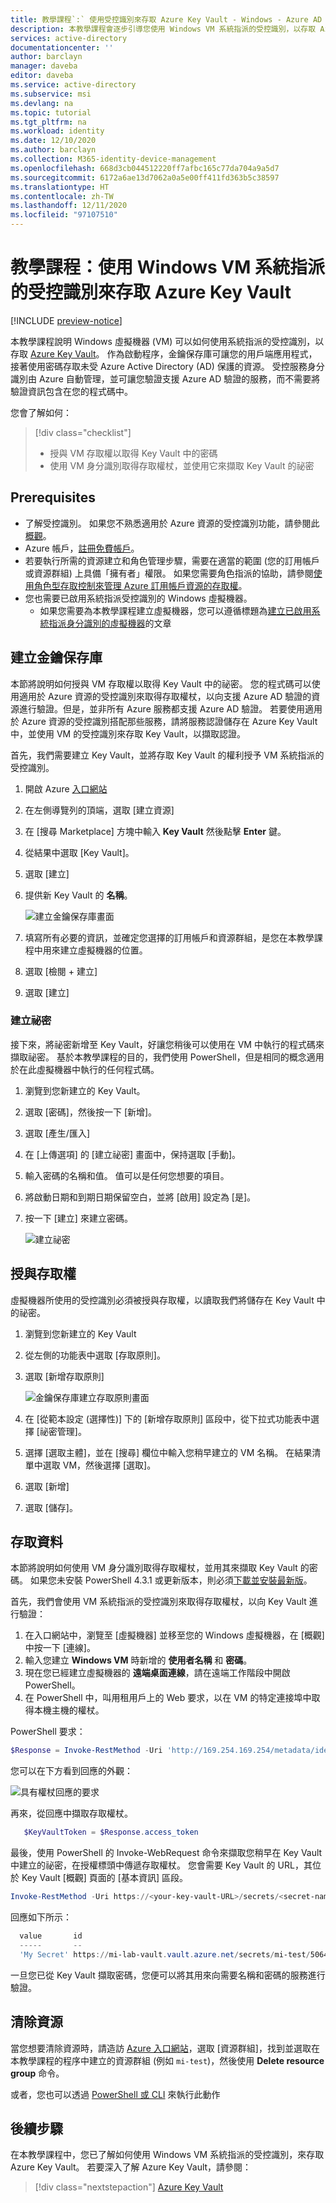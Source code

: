 ```yaml
---
title: 教學課程`:` 使用受控識別來存取 Azure Key Vault - Windows - Azure AD
description: 本教學課程會逐步引導您使用 Windows VM 系統指派的受控識別，以存取 Azure Key Vault。
services: active-directory
documentationcenter: ''
author: barclayn
manager: daveba
editor: daveba
ms.service: active-directory
ms.subservice: msi
ms.devlang: na
ms.topic: tutorial
ms.tgt_pltfrm: na
ms.workload: identity
ms.date: 12/10/2020
ms.author: barclayn
ms.collection: M365-identity-device-management
ms.openlocfilehash: 668d3cb044512220ff7afbc165c77da704a9a5d7
ms.sourcegitcommit: 6172a6ae13d7062a0a5e00ff411fd363b5c38597
ms.translationtype: HT
ms.contentlocale: zh-TW
ms.lasthandoff: 12/11/2020
ms.locfileid: "97107510"
---
```

# <a name="tutorial-use-a-windows-vm-system-assigned-managed-identity-to-access-azure-key-vault"></a>教學課程：使用 Windows VM 系統指派的受控識別來存取 Azure Key Vault 

[!INCLUDE [preview-notice](../../../includes/active-directory-msi-preview-notice.md)]

本教學課程說明 Windows 虛擬機器 (VM) 可以如何使用系統指派的受控識別，以存取 [Azure Key Vault](../../key-vault/general/overview.md)。 作為啟動程序，金鑰保存庫可讓您的用戶端應用程式，接著使用密碼存取未受 Azure Active Directory (AD) 保護的資源。 受控服務身分識別由 Azure 自動管理，並可讓您驗證支援 Azure AD 驗證的服務，而不需要將驗證資訊包含在您的程式碼中。

您會了解如何：

> [!div class="checklist"]
> * 授與 VM 存取權以取得 Key Vault 中的密碼
> * 使用 VM 身分識別取得存取權杖，並使用它來擷取 Key Vault 的祕密 

## <a name="prerequisites"></a>Prerequisites

- 了解受控識別。 如果您不熟悉適用於 Azure 資源的受控識別功能，請參閱此[概觀](overview.md)。 
- Azure 帳戶，[註冊免費帳戶](https://azure.microsoft.com/free/)。
- 若要執行所需的資源建立和角色管理步驟，需要在適當的範圍 (您的訂用帳戶或資源群組) 上具備「擁有者」權限。 如果您需要角色指派的協助，請參閱[使用角色型存取控制來管理 Azure 訂用帳戶資源的存取權](../../role-based-access-control/role-assignments-portal.md)。
- 您也需要已啟用系統指派受控識別的 Windows 虛擬機器。
  - 如果您需要為本教學課程建立虛擬機器，您可以遵循標題為[建立已啟用系統指派身分識別的虛擬機器](./qs-configure-portal-windows-vm.md#system-assigned-managed-identity)的文章

## <a name="create-a-key-vault"></a>建立金鑰保存庫  

本節將說明如何授與 VM 存取權以取得 Key Vault 中的祕密。 您的程式碼可以使用適用於 Azure 資源的受控識別來取得存取權杖，以向支援 Azure AD 驗證的資源進行驗證。但是，並非所有 Azure 服務都支援 Azure AD 驗證。 若要使用適用於 Azure 資源的受控識別搭配那些服務，請將服務認證儲存在 Azure Key Vault 中，並使用 VM 的受控識別來存取 Key Vault，以擷取認證。

首先，我們需要建立 Key Vault，並將存取 Key Vault 的權利授予 VM 系統指派的受控識別。

1. 開啟 Azure [入口網站](https://portal.azure.com/)
1. 在左側導覽列的頂端，選取 [建立資源]  
1. 在 [搜尋 Marketplace] 方塊中輸入 **Key Vault** 然後點擊 **Enter** 鍵。  
1. 從結果中選取 [Key Vault]。
1. 選取 [建立] 
1. 提供新 Key Vault 的 **名稱**。

    ![建立金鑰保存庫畫面](./media/msi-tutorial-windows-vm-access-nonaad/create-key-vault.png)

1. 填寫所有必要的資訊，並確定您選擇的訂用帳戶和資源群組，是您在本教學課程中用來建立虛擬機器的位置。
1. 選取 [檢閱 + 建立]
1. 選取 [建立] 

### <a name="create-a-secret"></a>建立祕密

接下來，將祕密新增至 Key Vault，好讓您稍後可以使用在 VM 中執行的程式碼來擷取祕密。 基於本教學課程的目的，我們使用 PowerShell，但是相同的概念適用於在此虛擬機器中執行的任何程式碼。

1. 瀏覽到您新建立的 Key Vault。
1. 選取 [密碼]，然後按一下 [新增]。
1. 選取 [產生/匯入]
1. 在 [上傳選項] 的 [建立祕密] 畫面中，保持選取 [手動]。
1. 輸入密碼的名稱和值。  值可以是任何您想要的項目。 
1. 將啟動日期和到期日期保留空白，並將 [啟用] 設定為 [是]。 
1. 按一下 [建立] 來建立密碼。

   ![建立祕密](./media/msi-tutorial-windows-vm-access-nonaad/create-secret.png)

## <a name="grant-access"></a>授與存取權

虛擬機器所使用的受控識別必須被授與存取權，以讀取我們將儲存在 Key Vault 中的祕密。

1. 瀏覽到您新建立的 Key Vault
1. 從左側的功能表中選取 [存取原則]。
1. 選取 [新增存取原則]

   ![金鑰保存庫建立存取原則畫面](./media/msi-tutorial-windows-vm-access-nonaad/key-vault-access-policy.png)

1. 在 [從範本設定 (選擇性)] 下的 [新增存取原則] 區段中，從下拉式功能表中選擇 [祕密管理]。
1. 選擇 [選取主體]，並在 [搜尋] 欄位中輸入您稍早建立的 VM 名稱。  在結果清單中選取 VM，然後選擇 [選取]。
1. 選取 [新增]
1. 選取 [儲存]。


## <a name="access-data"></a>存取資料  

本節將說明如何使用 VM 身分識別取得存取權杖，並用其來擷取 Key Vault 的密碼。 如果您未安裝 PowerShell 4.3.1 或更新版本，則必須[下載並安裝最新版](/powershell/azure/)。

首先，我們會使用 VM 系統指派的受控識別來取得存取權杖，以向 Key Vault 進行驗證：
 
1. 在入口網站中，瀏覽至 [虛擬機器] 並移至您的 Windows 虛擬機器，在 [概觀] 中按一下 [連線]。
2. 輸入您建立 **Windows VM** 時新增的 **使用者名稱** 和 **密碼**。  
3. 現在您已經建立虛擬機器的 **遠端桌面連線**，請在遠端工作階段中開啟 PowerShell。  
4. 在 PowerShell 中，叫用租用戶上的 Web 要求，以在 VM 的特定連接埠中取得本機主機的權杖。  

PowerShell 要求：

```powershell
$Response = Invoke-RestMethod -Uri 'http://169.254.169.254/metadata/identity/oauth2/token?api-version=2018-02-01&resource=https%3A%2F%2Fvault.azure.net' -Method GET -Headers @{Metadata="true"} 
```

您可以在下方看到回應的外觀：

![具有權杖回應的要求](./media/msi-tutorial-windows-vm-access-nonaad/token.png)

再來，從回應中擷取存取權杖。  

```powershell
   $KeyVaultToken = $Response.access_token
```

最後，使用 PowerShell 的 Invoke-WebRequest 命令來擷取您稍早在 Key Vault 中建立的祕密，在授權標頭中傳遞存取權杖。  您會需要 Key Vault 的 URL，其位於 Key Vault [概觀] 頁面的 [基本資訊] 區段。  

```powershell
Invoke-RestMethod -Uri https://<your-key-vault-URL>/secrets/<secret-name>?api-version=2016-10-01 -Method GET -Headers @{Authorization="Bearer $KeyVaultToken"}
```

回應如下所示： 

```powershell
  value       id                                                                                    attributes
  -----       --                                                                                    ----------
  'My Secret' https://mi-lab-vault.vault.azure.net/secrets/mi-test/50644e90b13249b584c44b9f712f2e51 @{enabled=True; created=16…
```

一旦您已從 Key Vault 擷取密碼，您便可以將其用來向需要名稱和密碼的服務進行驗證。

## <a name="clean-up-resources"></a>清除資源

當您想要清除資源時，請造訪 [Azure 入口網站](https://portal.azure.com)，選取 [資源群組]，找到並選取在本教學課程的程序中建立的資源群組 (例如 `mi-test`)，然後使用 **Delete resource group** 命令。

或者，您也可以透過 [PowerShell 或 CLI](../../azure-resource-manager/management/delete-resource-group.md) 來執行此動作

## <a name="next-steps"></a>後續步驟

在本教學課程中，您已了解如何使用 Windows VM 系統指派的受控識別，來存取 Azure Key Vault。  若要深入了解 Azure Key Vault，請參閱：

> [!div class="nextstepaction"]
>[Azure Key Vault](../../key-vault/general/overview.md)